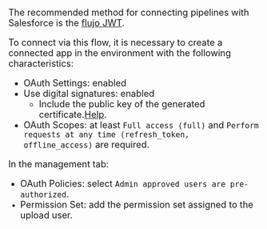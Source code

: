 <FONT SIZE=4>The recommended method for connecting pipelines with Salesforce is the [flujo JWT](https://help.salesforce.com/s/articleView?language=es&id=remoteaccess_oauth_jwt_flow.htm).

To connect via this flow, it is necessary to create a connected app in the environment with the following characteristics:

- OAuth Settings: enabled
- Use digital signatures: enabled
    - Include the public key of the generated certificate.[Help](/Utilities/Create-Certificates-SSL).
- OAuth Scopes: at least `Full access (full)` and `Perform requests at any time (refresh_token, offline_access)` are required.

In the management tab:

- OAuth Policies: select `Admin approved users are pre-authorized`.
- Permission Set: add the permission set assigned to the upload user.</font>
